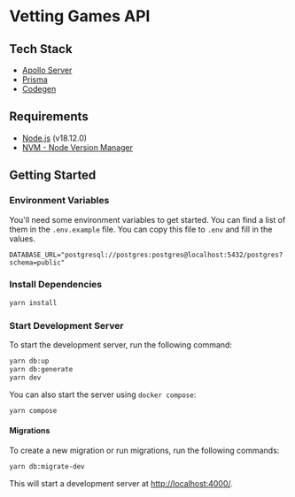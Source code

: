 # Vetting Games API

## Tech Stack

- [Apollo Server](https://www.apollographql.com/docs/apollo-server/)
- [Prisma](https://www.prisma.io/)
- [Codegen](https://the-guild.dev/graphql/codegen)

## Requirements

- [Node.js](https://nodejs.org/en/) (v18.12.0)
- [NVM - Node Version Manager](https://github.com/nvm-sh/nvm)

## Getting Started

### Environment Variables

You'll need some environment variables to get started. You can find a list of them in the `.env.example` file. You can copy this file to `.env` and fill in the values.

```env
DATABASE_URL="postgresql://postgres:postgres@localhost:5432/postgres?schema=public"
```

### Install Dependencies

```bash
yarn install
```

### Start Development Server

To start the development server, run the following command:

```bash
yarn db:up
yarn db:generate
yarn dev
```

You can also start the server using `docker compose`:

```bash
yarn compose
```

#### Migrations

To create a new migration or run migrations, run the following commands:

```bash
yarn db:migrate-dev
```

This will start a development server at [http://localhost:4000/](http://localhost:4000/).
